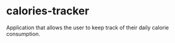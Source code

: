 # calories-tracker
Application that allows the user to keep track of their daily calorie consumption.

